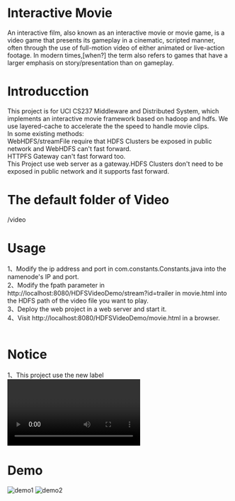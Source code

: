 # Interactive Movie
An interactive film, also known as an interactive movie or movie game, is a video game that presents its gameplay in a cinematic, scripted manner, often through the use of full-motion video of either animated or live-action footage. In modern times,[when?] the term also refers to games that have a larger emphasis on story/presentation than on gameplay.

# Introducction
This project is for UCI CS237 Middleware and Distributed System, which implements an interactive movie framework based on hadoop and hdfs. We use layered-cache to accelerate the the speed to handle movie clips.</br>
In some existing methods:</br>
WebHDFS/streamFile require that HDFS Clusters be exposed in public network and WebHDFS can't fast forward.</br>
HTTPFS Gateway can't fast forward too.</br>
This Project use web server as a gateway.HDFS Clusters don't need to be exposed in public network and it supports fast forward.</br>

# The default folder of Video
/video
# Usage 
1、Modify the ip address and port in com.constants.Constants.java into the namenode's IP and port.</br>
2、Modify the fpath parameter in http://localhost:8080/HDFSVideoDemo/stream?id=trailer in movie.html into the HDFS path of the video file you want to play.</br>
3、Deploy the web project in a web server and start it.</br>
4、Visit http://localhost:8080/HDFSVideoDemo/movie.html in a browser.</br>
</br>

# Notice 
1、This project use the new label <video> which now only supports Ogg,MPEG4(MP4),WebM.If you want more video types,try to use another web video player.As the same time,please use the browsers which supports HTML5.</br>
2、This poject supports videos' downloading.Just access the url in video label in browser.</br>
3、This project is a maven project.If you don't use maven,please download the required jars from http://pan.baidu.com/s/1gf33IpH and build the web project yourself.
</br>
# Demo
<img src="https://github.com/Earthaa/Interactive-Movies-CS237/demo1.png"  alt="demo1" />
<img src="https://github.com/Earthaa/Interactive-Movies-CS237/demo2.png"  alt="demo2" />


